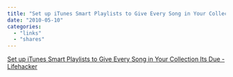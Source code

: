 ```yaml
---
title: "Set up iTunes Smart Playlists to Give Every Song in Your Collection Its Due - Lifehacker"
date: "2010-05-10"
categories: 
  - "links"
  - "shares"
---
```


[Set up iTunes Smart Playlists to Give Every Song in Your Collection Its Due - Lifehacker](http://lifehacker.com/5522789/set-up-itunes-smart-playlists-to-give-every-song-in-your-collection-its-due)
